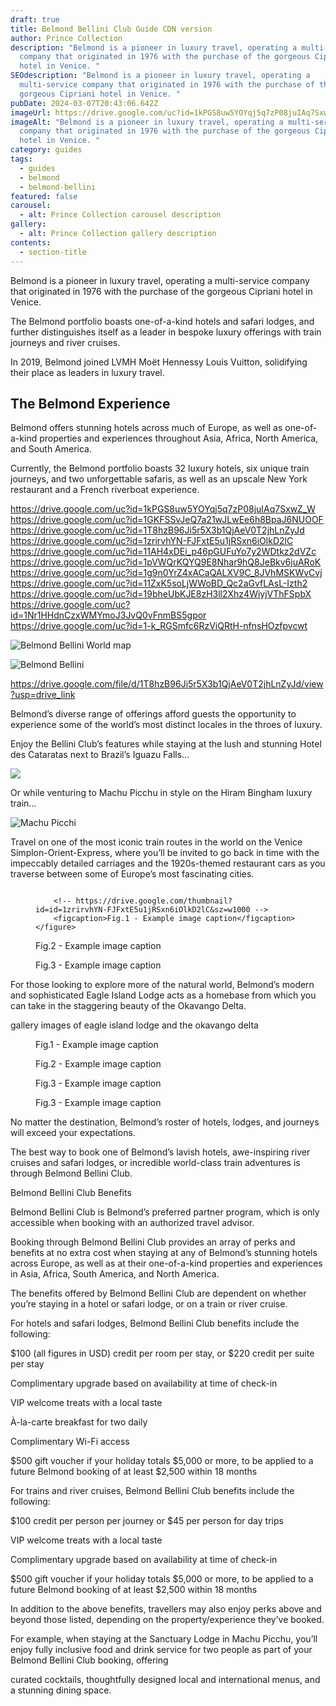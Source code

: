 ```yaml
---
draft: true
title: Belmond Bellini Club Guide CDN version
author: Prince Collection
description: "Belmond is a pioneer in luxury travel, operating a multi-service
  company that originated in 1976 with the purchase of the gorgeous Cipriani
  hotel in Venice. "
SEOdescription: "Belmond is a pioneer in luxury travel, operating a
  multi-service company that originated in 1976 with the purchase of the
  gorgeous Cipriani hotel in Venice. "
pubDate: 2024-03-07T20:43:06.642Z
imageUrl: https://drive.google.com/uc?id=1kPGS8uw5YOYqj5q7zP08juIAq7SxwZ_W
imageAlt: "Belmond is a pioneer in luxury travel, operating a multi-service
  company that originated in 1976 with the purchase of the gorgeous Cipriani
  hotel in Venice. "
category: guides
tags:
  - guides
  - belmond
  - belmond-bellini
featured: false
carousel:
  - alt: Prince Collection carousel description
gallery:
  - alt: Prince Collection gallery description
contents:
  - section-title
---
```

Belmond is a pioneer in luxury travel, operating a multi-service company that originated in 1976 with the purchase of the gorgeous Cipriani hotel in Venice. 

The Belmond portfolio boasts one-of-a-kind hotels and safari lodges, and further distinguishes itself as a leader in bespoke luxury offerings with train journeys and river cruises.

In 2019, Belmond joined LVMH Moët Hennessy Louis Vuitton, solidifying their place as leaders in luxury travel. 

## The Belmond Experience

Belmond offers stunning hotels across much of Europe, as well as one-of-a-kind properties and experiences throughout Asia, Africa, North America, and South America.

Currently, the Belmond portfolio boasts 32 luxury hotels, six unique train journeys, and two unforgettable safaris, as well as an upscale New York restaurant and a French riverboat experience.


https://drive.google.com/uc?id=1kPGS8uw5YOYqj5q7zP08juIAq7SxwZ_W
https://drive.google.com/uc?id=1GKFSSvJeQ7a21wJLwEe6h8BpaJ6NUOOF
https://drive.google.com/uc?id=1T8hzB96Ji5r5X3b1QjAeV0T2jhLnZyJd
https://drive.google.com/uc?id=1zrirvhYN-FJFxtE5u1jRSxn6iOlkD2lC
https://drive.google.com/uc?id=11AH4xDEi_p46pGUFuYo7y2WDtkz2dVZc
https://drive.google.com/uc?id=1pVWQrKQYQ9E8Nhar9hQ8JeBkv6juARoK
https://drive.google.com/uc?id=1g9n0YrZ4xACaQALXV9C_8JVhMSKWvCvj
https://drive.google.com/uc?id=11ZxK5soLjWWoBD_Qc2aGvfLAsL-Izth2
https://drive.google.com/uc?id=19bheUbKJE8zH3ll2Xhz4WiyjVThFSpbX
https://drive.google.com/uc?id=1Nr1HHdnCzxWMYmoJ3JvQ0vFnmBS5gpor
https://drive.google.com/uc?id=1-k_RGSmfc6RzViQRtH-nfnsHOzfpvcwt


![Belmond Bellini World map](https://drive.google.com/thumbnail?id=1kPGS8uw5YOYqj5q7zP08juIAq7SxwZ_W&sz=w1000)

![Belmond Bellini ](https://drive.google.com/thumbnail?id=1GKFSSvJeQ7a21wJLwEe6h8BpaJ6NUOOF&sz=w1000)

https://drive.google.com/file/d/1T8hzB96Ji5r5X3b1QjAeV0T2jhLnZyJd/view?usp=drive_link

Belmond’s diverse range of offerings afford guests the opportunity to experience some of the world’s most distinct locales in the throes of luxury.

Enjoy the Bellini Club’s features while staying at the lush and stunning Hotel des Cataratas next to Brazil’s Iguazu Falls… 

![](https://drive.google.com/thumbnail?id=1T8hzB96Ji5r5X3b1QjAeV0T2jhLnZyJd&sz=1200)

Or while venturing to Machu Picchu in style on the Hiram Bingham luxury train…

![Machu Picchi](https://drive.google.com/thumbnail?id=1T8hzB96Ji5r5X3b1QjAeV0T2jhLnZyJd&sz=1200x)

Travel on one of the most iconic train routes in the world on the Venice Simplon-Orient-Express, where you’ll be invited to go back in time with the impeccably detailed carriages and the 1920s-themed restaurant cars as you traverse between some of Europe’s most fascinating cities.

<div class="row row-cols-1 row-cols-lg-3 g-3 py-3 px-0">
  <div class="col">
    <figure>
        <img alt="" class="grid-image" src="https://drive.google.com/thumbnail?id=1zrirvhYN-FJFxtE5u1jRSxn6iOlkD2lC&sz=w1000" />
        
        <!-- https://drive.google.com/thumbnail?id=id=1zrirvhYN-FJFxtE5u1jRSxn6iOlkD2lC&sz=w1000 -->
        <figcaption>Fig.1 - Example image caption</figcaption>
    </figure>
  </div>
  <div class="col">
    <figure>
        <img alt="" class="grid-image" src="https://drive.google.com/thumbnail?id=1zrirvhYN-FJFxtE5u1jRSxn6iOlkD2lC&sz=w1000" />
        <figcaption>Fig.2 - Example image caption</figcaption>
    </figure>
  </div>
  <div class="col">
    <figure>
        <img alt="" class="grid-image" src="https://drive.google.com/uc?id=1pVWQrKQYQ9E8Nhar9hQ8JeBkv6juARoK" />
        <figcaption>Fig.3 - Example image caption</figcaption>
      </figure>
  </div>
</div>

For those looking to explore more of the natural world, Belmond’s modern and sophisticated Eagle Island Lodge acts as a homebase from which you can take in the staggering beauty of the Okavango Delta.

gallery images of eagle island lodge and the okavango delta

<div class="row row-cols-1 row-cols-lg-3 g-3 py-3 px-0">
  <div class="col">
    <figure>
        <img alt="" class="grid-image" src="https://drive.google.com/uc?id=1g9n0YrZ4xACaQALXV9C_8JVhMSKWvCvj" />
        <figcaption>Fig.1 - Example image caption</figcaption>
    </figure>
  </div>
  <div class="col">
    <figure>
        <img alt="" class="grid-image" src="https://drive.google.com/uc?id=11ZxK5soLjWWoBD_Qc2aGvfLAsL-Izth2" />
        <figcaption>Fig.2 - Example image caption</figcaption>
    </figure>
  </div>
  <div class="col">
    <figure>
        <img alt="" class="grid-image" src="https://drive.google.com/uc?id=19bheUbKJE8zH3ll2Xhz4WiyjVThFSpbX" />
        <figcaption>Fig.3 - Example image caption</figcaption>
      </figure>
  </div>
  <div class="col">
    <figure>
        <img alt="" class="grid-image" src="https://drive.google.com/uc?id=1Nr1HHdnCzxWMYmoJ3JvQ0vFnmBS5gpor" />
        <figcaption>Fig.3 - Example image caption</figcaption>
      </figure>
  </div>
</div>

No matter the destination, Belmond’s roster of hotels, lodges, and journeys will exceed your expectations.

The best way to book one of Belmond’s lavish hotels, awe-inspiring river cruises and safari lodges, or incredible world-class train adventures is through Belmond Bellini Club.

Belmond Bellini Club Benefits

Belmond Bellini Club is Belmond’s preferred partner program, which is only accessible when booking with an authorized travel advisor.

Booking through Belmond Bellini Club provides an array of perks and benefits at no extra cost when staying at any of Belmond’s stunning hotels across Europe, as well as at their one-of-a-kind properties and experiences in Asia, Africa, South America, and North America.

The benefits offered by Belmond Bellini Club are dependent on whether you’re staying in a hotel or safari lodge, or on a train or river cruise.

For hotels and safari lodges, Belmond Bellini Club benefits include the following:

$100 (all figures in USD) credit per room per stay, or $220 credit per suite per stay

Complimentary upgrade based on availability at time of check-in

VIP welcome treats with a local taste

À-la-carte breakfast for two daily

Complimentary Wi-Fi access

$500 gift voucher if your holiday totals $5,000 or more, to be applied to a future Belmond booking of at least $2,500 within 18 months

For trains and river cruises, Belmond Bellini Club benefits include the following:

$100 credit per person per journey or $45 per person for day trips

VIP welcome treats with a local taste

Complimentary upgrade based on availability at time of check-in

$500 gift voucher if your holiday totals $5,000 or more, to be applied to a future Belmond booking of at least $2,500 within 18 months

In addition to the above benefits, travellers may also enjoy perks above and beyond those listed, depending on the property/experience they’ve booked.

For example, when staying at the Sanctuary Lodge in Machu Picchu, you’ll enjoy fully inclusive food and drink service for two people as part of your Belmond Bellini Club booking, offering

curated cocktails, thoughtfully designed local and international menus, and a stunning dining space.

